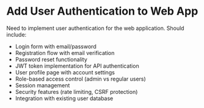 # Add User Authentication to Web App

Need to implement user authentication for the web application. Should include:
- Login form with email/password
- Registration flow with email verification
- Password reset functionality
- JWT token implementation for API authentication
- User profile page with account settings
- Role-based access control (admin vs regular users)
- Session management
- Security features (rate limiting, CSRF protection)
- Integration with existing user database 